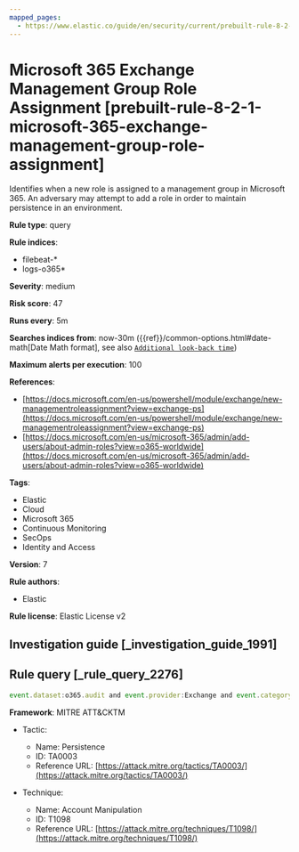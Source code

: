 ```yaml
---
mapped_pages:
  - https://www.elastic.co/guide/en/security/current/prebuilt-rule-8-2-1-microsoft-365-exchange-management-group-role-assignment.html
---
```


# Microsoft 365 Exchange Management Group Role Assignment [prebuilt-rule-8-2-1-microsoft-365-exchange-management-group-role-assignment]

Identifies when a new role is assigned to a management group in Microsoft 365. An adversary may attempt to add a role in order to maintain persistence in an environment.

**Rule type**: query

**Rule indices**:

* filebeat-*
* logs-o365*

**Severity**: medium

**Risk score**: 47

**Runs every**: 5m

**Searches indices from**: now-30m ({{ref}}/common-options.html#date-math[Date Math format], see also [`Additional look-back time`](docs-content://solutions/security/detect-and-alert/create-detection-rule.md#rule-schedule))

**Maximum alerts per execution**: 100

**References**:

* [https://docs.microsoft.com/en-us/powershell/module/exchange/new-managementroleassignment?view=exchange-ps](https://docs.microsoft.com/en-us/powershell/module/exchange/new-managementroleassignment?view=exchange-ps)
* [https://docs.microsoft.com/en-us/microsoft-365/admin/add-users/about-admin-roles?view=o365-worldwide](https://docs.microsoft.com/en-us/microsoft-365/admin/add-users/about-admin-roles?view=o365-worldwide)

**Tags**:

* Elastic
* Cloud
* Microsoft 365
* Continuous Monitoring
* SecOps
* Identity and Access

**Version**: 7

**Rule authors**:

* Elastic

**Rule license**: Elastic License v2

## Investigation guide [_investigation_guide_1991]



## Rule query [_rule_query_2276]

```js
event.dataset:o365.audit and event.provider:Exchange and event.category:web and event.action:"New-ManagementRoleAssignment" and event.outcome:success
```

**Framework**: MITRE ATT&CKTM

* Tactic:

    * Name: Persistence
    * ID: TA0003
    * Reference URL: [https://attack.mitre.org/tactics/TA0003/](https://attack.mitre.org/tactics/TA0003/)

* Technique:

    * Name: Account Manipulation
    * ID: T1098
    * Reference URL: [https://attack.mitre.org/techniques/T1098/](https://attack.mitre.org/techniques/T1098/)



